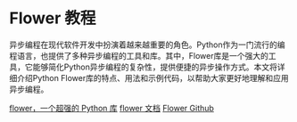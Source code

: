 # Flower 教程

<show-structure depth="2"/>

异步编程在现代软件开发中扮演着越来越重要的角色。Python作为一门流行的编程语言，也提供了多种异步编程的工具和库。其中，Flower库是一个强大的工具，它能够简化Python异步编程的复杂性，提供便捷的异步操作方式。本文将详细介绍Python Flower库的特点、用法和示例代码，以帮助大家更好地理解和应用异步编程。

<seealso>
<category ref="ref_docs">
    <a href="https://mp.weixin.qq.com/s/hIMyt_noqELIt_8myCgIlg">flower，一个超强的 Python 库</a>
    <a href="https://flower.readthedocs.io/en/latest">flower 文档</a>
</category>
<category ref="ref_github">
    <a href="https://github.com/mher/flower">Flower Github</a>
</category>
<category ref="ref_issues"></category>
<category ref="ref_hf"></category>
<category ref="ref_ms"></category>
</seealso>